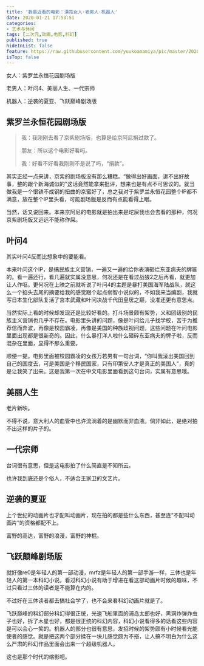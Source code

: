 ```yaml
---
title: '我最近看的电影：漂亮女人·老男人·机器人'
date: 2020-01-21 17:53:51
categories:
- 艺术与休闲
tags: [二次元,动画,电影,科幻]
published: true
hideInList: false
feature: https://raw.githubusercontent.com/yuukoamamiya/pic/master/20200121182645.jpg
isTop: false
---
```

女人：紫罗兰永恒花园剧场版

老男人：叶问4、美丽人生、一代宗师

机器人：逆袭的夏亚、飞跃巅峰剧场版

<!-- more -->

## 紫罗兰永恒花园剧场版

> 我：我刚刚去看了京紫剧场版，也算是给京阿尼捐过款了。
>
> 朋友：所以这个电影好看吗。
>
> 我：好看不好看我刚刚不是说了吗，“捐款”。

其实正经一点来讲，京紫的剧场版没有那么糟糕。“做得出好画面，讲不出好故事，整的跟个新海诚似的”这话竟然能拿来批评，想来也是有点不可思议的。就当做我是一个恨铁不成钢的扭曲的京蜜好了，总之我对于紫罗兰永恒花园整个IP都不满意，放在整个IP里头看，可能剧场版是反而有点能看得上眼。

当然，话又说回来。本来京阿尼的电影就是拍出来是坨屎我也会去看的那种，何况京紫剧场版又远远不能称作屎。

## 叶问4

其实叶问4反而比想象中的要能看。

本来叶问这个IP，是搞民族主义营销，一遍又一遍的给你表演砸烂东亚病夫的牌匾的。看一遍还行，看几遍就实属没意思，何况还是在看过战狼2之后再看，就更加让人作呕。更何况在上映之前就听说了叶问4的主题是暴打美国海军陆战队，就这么一个掐头去尾的摘要给我的感觉跟个起点弱智小说似的，不如我来当编剧，我就写日本生化部队复活了宫本武藏和叶问决战千代田皇居之巅，没准还更有意思点。

当然实际上看的时候却发现还是比较好看的。打斗场景颇有架势，义和团级别的民族主义营销也几乎不存在。电影里头讲的问题，像是叶问给儿子找学校，苦于为推荐信而奔波，再像是校园霸凌，再像是美国的种族歧视问题，这些问题在叶问电影里面出现都是很新奇的。因此，什么暴打洋人啦什么砸碎东亚病夫的牌子啦，反而混杂在里面，显得不那么重要。

顺便一提。电影里面被校园霸凌的女孩万若男有一句台词，“你叫我滚出美国回到自己的国度去，可是美国是个移民国家，只有印第安人才是真正的美国人”，真的是让我笑了出来。这是我第一次在中文电影里面看到这句台词，实属有意思哦。

## 美丽人生

老片新映。

不得不说，意大利人的血管中也许流淌着的是幽默而非血液。倘非如此，是绝对拍不出这样的片子的。

## 一代宗师

台词很有意思，但是这电影拍了什么简直是不知所云。

也许我到底还是个俗人，不适合王家卫的文艺片。

## 逆袭的夏亚

上个世纪的动画片也才配叫动画片，现在拍的都是些什么东西，甚至连“不配叫动画片”的资格都配不上。

富野的高达，富野的浪漫，富野的神棍。

## 飞跃颠峰剧场版

就好像re0是年轻人的第一部动漫，mrfz是年轻人的第一部手游一样，三体也是年轻人的第一本科幻小说。看过科幻小说有助于增进在看这部动画片时候的趣味，不过只看过三体的读者是不能算在内的。

不过好在三体读者都去搞社会学了，也不会来看科幻动画片就是了。

飞跃巅峰的科幻部分科幻得很正统，光速飞船里面的浦岛太郎也好，黑洞炸弹炸虫子也好，拆了木星也好，都是很正统的科幻内容，科幻小说看得多的话看这些内容是可以会心一笑的。机器人的部分也很有意思，发招时候的架势颇有小时候看光能使者的感觉。就是把这两个部分揉在一块儿感觉颇为不搭，让人搞不明白为什么这么严肃的科幻作品里面会出来一个超级机器人。

这也是那个时代的缩影吧。